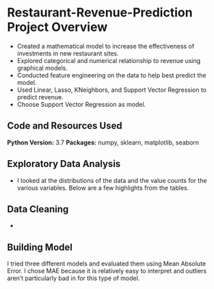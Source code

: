 # Restaurant-Revenue-Prediction  Project Overview 
* Created a mathematical model to increase the effectiveness of investments in new restaurant sites.
* Explored categorical and numerical relationship to revenue using graphical models. 
* Conducted feature engineering on the data to help best predict the model. 
* Used Linear, Lasso, KNeighbors, and Support Vector Regression to predict revenue.
* Choose Support Vector Regression as model.

## Code and Resources Used 
**Python Version:** 3.7
**Packages:** numpy, sklearn, matplotlib, seaborn

## Exploratory Data Analysis
* I looked at the distributions of the data and the value counts for the various variables. Below are a few highlights from the tables.



## Data Cleaning
* 

## Building Model 
I tried three different models and evaluated them using Mean Absolute Error. I chose MAE because it is relatively easy to interpret and outliers aren’t particularly bad in for this type of model.
